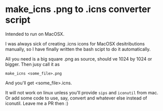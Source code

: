# make_icns .png to .icns converter script

Intended to run on MacOSX.

I was always sick of creating .icns icons for MacOSX desitributions manually, so I have finally written the bash
scipt to do it automatically.

All you need is a big square .png as source, should ve 1024 by 1024 or bigger. Then jusy call it as 

```
make_icns <some_file>.png
```

And you'll get <some_file>.icns.

It will not work on linux unless you'll provide `sips` and `iconutil` from mac. Or add some code to use, say, convert and whatever else instead of iconutil. Leave me a PR then :)

